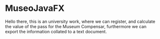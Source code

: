 # MuseoJavaFX
Hello there, this is an university work, where we can register, and calculate the value of the pass for the Museum Compensar, furthermore we can export the information collated to a text document. 
